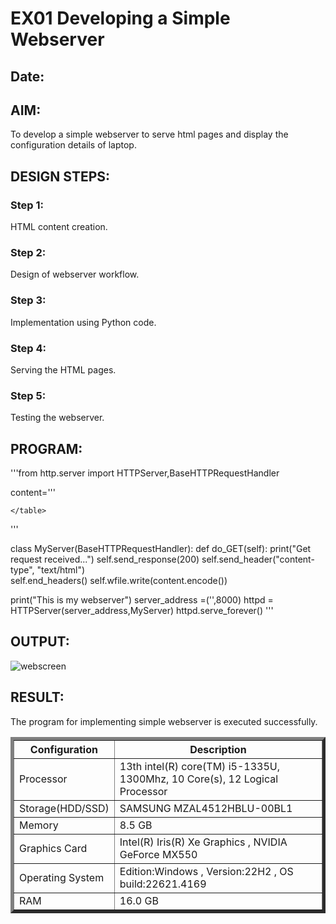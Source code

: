 # EX01 Developing a Simple Webserver
## Date:

## AIM:
To develop a simple webserver to serve html pages and display the configuration details of laptop.

## DESIGN STEPS:
### Step 1: 
HTML content creation.

### Step 2:
Design of webserver workflow.

### Step 3:
Implementation using Python code.

### Step 4:
Serving the HTML pages.

### Step 5:
Testing the webserver.

## PROGRAM:
'''from http.server import HTTPServer,BaseHTTPRequestHandler

content='''
<!doctype html>
<html>
<head>
<title> My Web Server</title>
</head>
<body>
    <table border="5">
        <tr>
            <th>Configuration</th>
            <th>Description</th>
        </tr>
        <tr>
            <td>Processor</td>
            <td>13th intel(R) core(TM) i5-1335U, 1300Mhz, 10 Core(s), 12 Logical Processor</td>
        </tr>
        <tr><td>Storage(HDD/SSD)</td><td>SAMSUNG MZAL4512HBLU-00BL1</td></tr>
        <tr>
            <td>Memory</td><td>8.5 GB</td>
        </tr>
        <tr>
            <td>Graphics Card</td>
            <td>
                Intel(R) Iris(R) Xe Graphics , 
                NVIDIA GeForce MX550
            </td>
        </tr>
        <tr>
            <td>Operating System</td><td>Edition:Windows , Version:22H2 , OS build:22621.4169</td>
        </tr>
        <tr>
            <td>RAM</td><td>16.0 GB</td></tr>
        
    </table>
</body>
</html>
'''

class MyServer(BaseHTTPRequestHandler):
    def do_GET(self):
        print("Get request received...")
        self.send_response(200) 
        self.send_header("content-type", "text/html")       
        self.end_headers()
        self.wfile.write(content.encode())

print("This is my webserver") 
server_address =('',8000)
httpd = HTTPServer(server_address,MyServer)
httpd.serve_forever()
'''

## OUTPUT:


![webscreen](https://github.com/user-attachments/assets/a1b9acbe-53bc-48b2-930f-120d8c134ddd)

## RESULT:
The program for implementing simple webserver is executed successfully.
